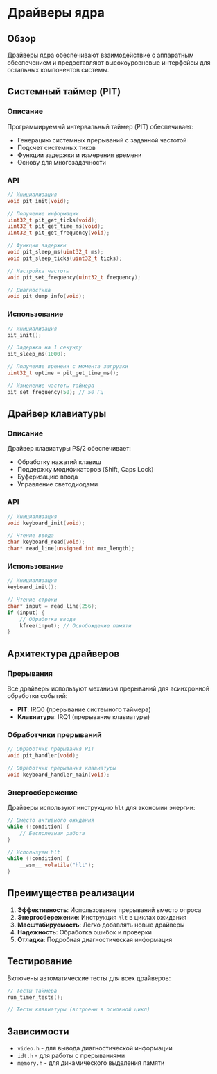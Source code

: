 # Драйверы ядра

## Обзор

Драйверы ядра обеспечивают взаимодействие с аппаратным обеспечением и предоставляют высокоуровневые интерфейсы для остальных компонентов системы.

## Системный таймер (PIT)

### Описание

Программируемый интервальный таймер (PIT) обеспечивает:
- Генерацию системных прерываний с заданной частотой
- Подсчет системных тиков
- Функции задержки и измерения времени
- Основу для многозадачности

### API

```c
// Инициализация
void pit_init(void);

// Получение информации
uint32_t pit_get_ticks(void);
uint32_t pit_get_time_ms(void);
uint32_t pit_get_frequency(void);

// Функции задержки
void pit_sleep_ms(uint32_t ms);
void pit_sleep_ticks(uint32_t ticks);

// Настройка частоты
void pit_set_frequency(uint32_t frequency);

// Диагностика
void pit_dump_info(void);
```

### Использование

```c
// Инициализация
pit_init();

// Задержка на 1 секунду
pit_sleep_ms(1000);

// Получение времени с момента загрузки
uint32_t uptime = pit_get_time_ms();

// Изменение частоты таймера
pit_set_frequency(50); // 50 Гц
```

## Драйвер клавиатуры

### Описание

Драйвер клавиатуры PS/2 обеспечивает:
- Обработку нажатий клавиш
- Поддержку модификаторов (Shift, Caps Lock)
- Буферизацию ввода
- Управление светодиодами

### API

```c
// Инициализация
void keyboard_init(void);

// Чтение ввода
char keyboard_read(void);
char* read_line(unsigned int max_length);
```

### Использование

```c
// Инициализация
keyboard_init();

// Чтение строки
char* input = read_line(256);
if (input) {
    // Обработка ввода
    kfree(input); // Освобождение памяти
}
```

## Архитектура драйверов

### Прерывания

Все драйверы используют механизм прерываний для асинхронной обработки событий:

- **PIT**: IRQ0 (прерывание системного таймера)
- **Клавиатура**: IRQ1 (прерывание клавиатуры)

### Обработчики прерываний

```c
// Обработчик прерывания PIT
void pit_handler(void);

// Обработчик прерывания клавиатуры
void keyboard_handler_main(void);
```

### Энергосбережение

Драйверы используют инструкцию `hlt` для экономии энергии:

```c
// Вместо активного ожидания
while (!condition) {
    // Бесполезная работа
}

// Используем hlt
while (!condition) {
    __asm__ volatile("hlt");
}
```

## Преимущества реализации

1. **Эффективность**: Использование прерываний вместо опроса
2. **Энергосбережение**: Инструкция `hlt` в циклах ожидания
3. **Масштабируемость**: Легко добавлять новые драйверы
4. **Надежность**: Обработка ошибок и проверки
5. **Отладка**: Подробная диагностическая информация

## Тестирование

Включены автоматические тесты для всех драйверов:

```c
// Тесты таймера
run_timer_tests();

// Тесты клавиатуры (встроены в основной цикл)
```

## Зависимости

- `video.h` - для вывода диагностической информации
- `idt.h` - для работы с прерываниями
- `memory.h` - для динамического выделения памяти 
